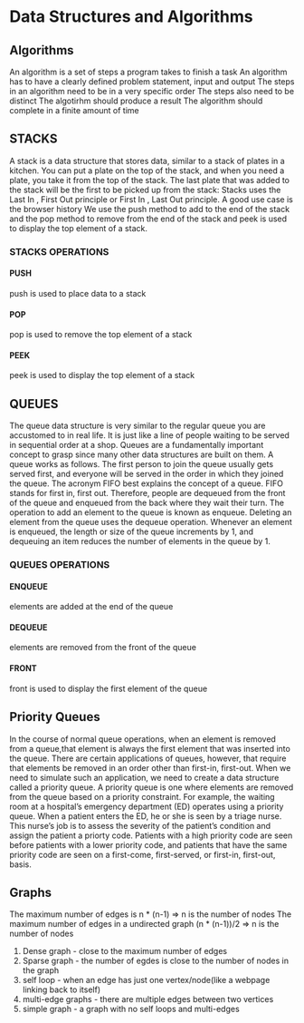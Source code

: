 # Data Structures and Algorithms

## Algorithms

An algorithm is a set of steps a program takes to finish a task
An algorithm has to have a clearly defined problem statement, input and output
The steps in an algorithm need to be in a very specific order
The steps also need to be distinct
The algotirhm should produce a result
The algorithm should complete in a finite amount of time

## STACKS

A stack is a data structure that stores data, similar to a stack of plates in a kitchen. You can put
a plate on the top of the stack, and when you need a plate, you take it from the top of the stack.
The last plate that was added to the stack will be the first to be picked up from the stack:
Stacks uses the Last In , First Out principle or First In , Last Out principle.
A good use case is the browser history
We use the push method to add to the end of the stack and the pop method to remove from the end of the stack and peek is used to display the top element of a stack.

### STACKS OPERATIONS

#### PUSH

push is used to place data to a stack

#### POP

pop is used to remove the top element of a stack

#### PEEK

peek is used to display the top element of a stack

## QUEUES

The queue data structure is very similar to the regular queue you are accustomed to in real life. It is just like a line of people waiting to be served in sequential order at a shop. Queues are a fundamentally important concept to grasp since many other data structures are built on them.
A queue works as follows. The first person to join the queue usually gets served first, and everyone will be served in the order in which they joined the queue. The acronym FIFO best explains the concept of a queue. FIFO stands for first in, first out.
Therefore, people are dequeued from the front of the queue and enqueued from the back where they wait their turn.
The operation to add an element to the queue is known as enqueue. Deleting an element from the queue uses the dequeue operation. Whenever an element is enqueued, the length or size of the
queue increments by 1, and dequeuing an item reduces the number of elements in the queue by 1.

### QUEUES OPERATIONS

#### ENQUEUE

elements are added at the end of the queue

#### DEQUEUE

elements are removed from the front of the queue

#### FRONT

front is used to display the first element of the queue

## Priority Queues

In the course of normal queue operations, when an element is removed from a queue,that element is always the first element that was inserted into the queue. There are certain applications of queues, however, that require that elements be removed in an order other than first-in, first-out. When we need to simulate such an application, we need to create a data structure called a priority queue.
A priority queue is one where elements are removed from the queue based on a priority constraint. For example, the waiting room at a hospital’s emergency department (ED) operates using a priority queue. When a patient enters the ED, he or she is seen by a
triage nurse. This nurse’s job is to assess the severity of the patient’s condition and assign the patient a priorty code. Patients with a high priority code are seen before patients
with a lower priority code, and patients that have the same priority code are seen on a first-come, first-served, or first-in, first-out, basis.

## Graphs

The maximum number of edges is n \* (n-1) => n is the number of nodes
The maximum number of edges in a undirected graph (n \* (n-1))/2 => n is the number of nodes

1. Dense graph - close to the maximum number of edges
2. Sparse graph - the number of egdes is close to the number of nodes in the graph
3. self loop - when an edge has just one vertex/node(like a webpage linking back to itself)
4. multi-edge graphs - there are multiple edges between two vertices
5. simple graph - a graph with no self loops and multi-edges
